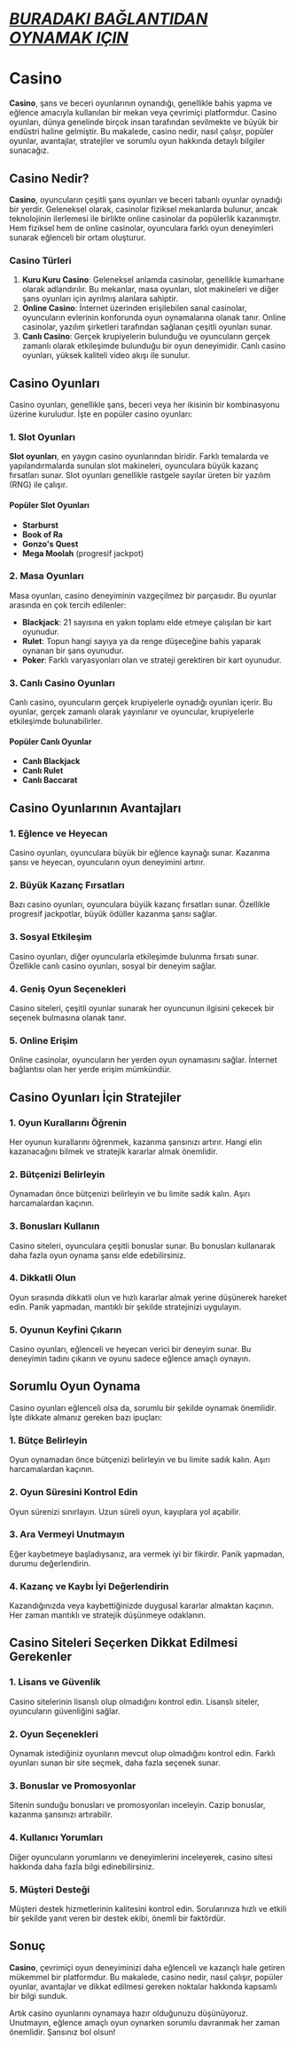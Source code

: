 # [***BURADAKI BAĞLANTIDAN OYNAMAK IÇIN***](https://casinotr.link/gWCRZ4)

# Casino

**Casino**, şans ve beceri oyunlarının oynandığı, genellikle bahis yapma ve eğlence amacıyla kullanılan bir mekan veya çevrimiçi platformdur. Casino oyunları, dünya genelinde birçok insan tarafından sevilmekte ve büyük bir endüstri haline gelmiştir. Bu makalede, casino nedir, nasıl çalışır, popüler oyunlar, avantajlar, stratejiler ve sorumlu oyun hakkında detaylı bilgiler sunacağız.

## Casino Nedir?

**Casino**, oyuncuların çeşitli şans oyunları ve beceri tabanlı oyunlar oynadığı bir yerdir. Geleneksel olarak, casinolar fiziksel mekanlarda bulunur, ancak teknolojinin ilerlemesi ile birlikte online casinolar da popülerlik kazanmıştır. Hem fiziksel hem de online casinolar, oyunculara farklı oyun deneyimleri sunarak eğlenceli bir ortam oluşturur.

### Casino Türleri

1. **Kuru Kuru Casino**: Geleneksel anlamda casinolar, genellikle kumarhane olarak adlandırılır. Bu mekanlar, masa oyunları, slot makineleri ve diğer şans oyunları için ayrılmış alanlara sahiptir.
2. **Online Casino**: İnternet üzerinden erişilebilen sanal casinolar, oyuncuların evlerinin konforunda oyun oynamalarına olanak tanır. Online casinolar, yazılım şirketleri tarafından sağlanan çeşitli oyunları sunar.
3. **Canlı Casino**: Gerçek krupiyelerin bulunduğu ve oyuncuların gerçek zamanlı olarak etkileşimde bulunduğu bir oyun deneyimidir. Canlı casino oyunları, yüksek kaliteli video akışı ile sunulur.

## Casino Oyunları

Casino oyunları, genellikle şans, beceri veya her ikisinin bir kombinasyonu üzerine kuruludur. İşte en popüler casino oyunları:

### 1. Slot Oyunları

**Slot oyunları**, en yaygın casino oyunlarından biridir. Farklı temalarda ve yapılandırmalarda sunulan slot makineleri, oyunculara büyük kazanç fırsatları sunar. Slot oyunları genellikle rastgele sayılar üreten bir yazılım (RNG) ile çalışır.

#### Popüler Slot Oyunları

* **Starburst**
* **Book of Ra**
* **Gonzo's Quest**
* **Mega Moolah** (progresif jackpot)

### 2. Masa Oyunları

Masa oyunları, casino deneyiminin vazgeçilmez bir parçasıdır. Bu oyunlar arasında en çok tercih edilenler:

* **Blackjack**: 21 sayısına en yakın toplamı elde etmeye çalışılan bir kart oyunudur.
* **Rulet**: Topun hangi sayıya ya da renge düşeceğine bahis yaparak oynanan bir şans oyunudur.
* **Poker**: Farklı varyasyonları olan ve strateji gerektiren bir kart oyunudur.

### 3. Canlı Casino Oyunları

Canlı casino, oyuncuların gerçek krupiyelerle oynadığı oyunları içerir. Bu oyunlar, gerçek zamanlı olarak yayınlanır ve oyuncular, krupiyelerle etkileşimde bulunabilirler.

#### Popüler Canlı Oyunlar

* **Canlı Blackjack**
* **Canlı Rulet**
* **Canlı Baccarat**

## Casino Oyunlarının Avantajları

### 1. Eğlence ve Heyecan

Casino oyunları, oyunculara büyük bir eğlence kaynağı sunar. Kazanma şansı ve heyecan, oyuncuların oyun deneyimini artırır.

### 2. Büyük Kazanç Fırsatları

Bazı casino oyunları, oyunculara büyük kazanç fırsatları sunar. Özellikle progresif jackpotlar, büyük ödüller kazanma şansı sağlar.

### 3. Sosyal Etkileşim

Casino oyunları, diğer oyuncularla etkileşimde bulunma fırsatı sunar. Özellikle canlı casino oyunları, sosyal bir deneyim sağlar.

### 4. Geniş Oyun Seçenekleri

Casino siteleri, çeşitli oyunlar sunarak her oyuncunun ilgisini çekecek bir seçenek bulmasına olanak tanır.

### 5. Online Erişim

Online casinolar, oyuncuların her yerden oyun oynamasını sağlar. İnternet bağlantısı olan her yerde erişim mümkündür.

## Casino Oyunları İçin Stratejiler

### 1. Oyun Kurallarını Öğrenin

Her oyunun kurallarını öğrenmek, kazanma şansınızı artırır. Hangi elin kazanacağını bilmek ve stratejik kararlar almak önemlidir.

### 2. Bütçenizi Belirleyin

Oynamadan önce bütçenizi belirleyin ve bu limite sadık kalın. Aşırı harcamalardan kaçının.

### 3. Bonusları Kullanın

Casino siteleri, oyunculara çeşitli bonuslar sunar. Bu bonusları kullanarak daha fazla oyun oynama şansı elde edebilirsiniz.

### 4. Dikkatli Olun

Oyun sırasında dikkatli olun ve hızlı kararlar almak yerine düşünerek hareket edin. Panik yapmadan, mantıklı bir şekilde stratejinizi uygulayın.

### 5. Oyunun Keyfini Çıkarın

Casino oyunları, eğlenceli ve heyecan verici bir deneyim sunar. Bu deneyimin tadını çıkarın ve oyunu sadece eğlence amaçlı oynayın.

## Sorumlu Oyun Oynama

Casino oyunları eğlenceli olsa da, sorumlu bir şekilde oynamak önemlidir. İşte dikkate almanız gereken bazı ipuçları:

### 1. Bütçe Belirleyin

Oyun oynamadan önce bütçenizi belirleyin ve bu limite sadık kalın. Aşırı harcamalardan kaçının.

### 2. Oyun Süresini Kontrol Edin

Oyun sürenizi sınırlayın. Uzun süreli oyun, kayıplara yol açabilir.

### 3. Ara Vermeyi Unutmayın

Eğer kaybetmeye başladıysanız, ara vermek iyi bir fikirdir. Panik yapmadan, durumu değerlendirin.

### 4. Kazanç ve Kaybı İyi Değerlendirin

Kazandığınızda veya kaybettiğinizde duygusal kararlar almaktan kaçının. Her zaman mantıklı ve stratejik düşünmeye odaklanın.

## Casino Siteleri Seçerken Dikkat Edilmesi Gerekenler

### 1. Lisans ve Güvenlik

Casino sitelerinin lisanslı olup olmadığını kontrol edin. Lisanslı siteler, oyuncuların güvenliğini sağlar.

### 2. Oyun Seçenekleri

Oynamak istediğiniz oyunların mevcut olup olmadığını kontrol edin. Farklı oyunları sunan bir site seçmek, daha fazla seçenek sunar.

### 3. Bonuslar ve Promosyonlar

Sitenin sunduğu bonusları ve promosyonları inceleyin. Cazip bonuslar, kazanma şansınızı artırabilir.

### 4. Kullanıcı Yorumları

Diğer oyuncuların yorumlarını ve deneyimlerini inceleyerek, casino sitesi hakkında daha fazla bilgi edinebilirsiniz.

### 5. Müşteri Desteği

Müşteri destek hizmetlerinin kalitesini kontrol edin. Sorularınıza hızlı ve etkili bir şekilde yanıt veren bir destek ekibi, önemli bir faktördür.

## Sonuç

**Casino**, çevrimiçi oyun deneyiminizi daha eğlenceli ve kazançlı hale getiren mükemmel bir platformdur. Bu makalede, casino nedir, nasıl çalışır, popüler oyunlar, avantajlar ve dikkat edilmesi gereken noktalar hakkında kapsamlı bir bilgi sunduk.

Artık casino oyunlarını oynamaya hazır olduğunuzu düşünüyoruz. Unutmayın, eğlence amaçlı oyun oynarken sorumlu davranmak her zaman önemlidir. Şansınız bol olsun!
